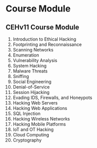 # Course Module


## CEHv11 Course Module

1. Introduction to Ethical Hacking
2. Footprinting and Reconnaissance
3. Scanning Networks
4. Enumeration
5. Vulnerability Analysis
6. System Hacking
7. Malware Threats
8. Sniffing
9. Social Engineering
10. Denial-of-Service
11. Session Hijacking
12. Evading IDS, Firewalls, and Honeypots
13. Hacking Web Servers
14. Hacking Web Applications
15. SQL Injection
16. Hacking Wireless Networks
17. Hacking Mobile Platforms
18. IoT and OT Hacking
19. Cloud Computing
20. Cryptography
